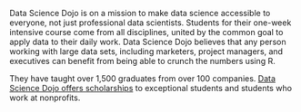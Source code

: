 Data Science Dojo is on a mission to make data science accessible to everyone, not just professional data scientists. Students for their one-week intensive course come from all disciplines, united by the common goal to apply data to their daily work. Data Science Dojo believes that any person working with large data sets, including marketers, project managers, and executives can benefit from being able to crunch the numbers using R.

They have taught over 1,500 graduates from over 100 companies. [Data Science Dojo offers scholarships](http://datasciencedojo.com/bootcamp/fellowship/) to exceptional students and students who work at nonprofits.
